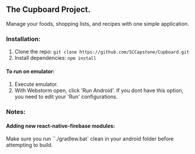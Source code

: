 ## The Cupboard Project.

Manage your foods, shopping lists, and recipes with one simple application.

### Installation:

1. Clone the repo: `git clone https://github.com/SCCapstone/Cupboard.git`
2. Install dependencies: `npm install`

#### To run on emulator:
1. Execute emulator.
2. With Webstorm open, click 'Run Android'. If you dont have this option, you need to edit your 'Run' configurations.


### Notes:

#### Adding new react-native-firebase modules:
Make sure you run ``./gradlew.bat` clean in your android folder before attempting to build.